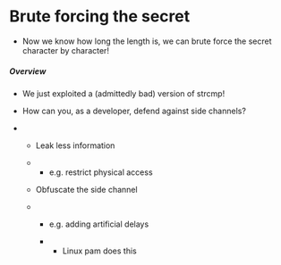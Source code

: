 # Brute forcing the secret

- Now we know how long the length is, we can brute force the secret character by character!

##### Overview

- We just exploited a (admittedly bad) version of strcmp!

- How can you, as a developer, defend against side channels?

- - Leak less information

  - - e.g. restrict physical access

  - Obfuscate the side channel

  - - e.g. adding artificial delays

    - - Linux pam does this